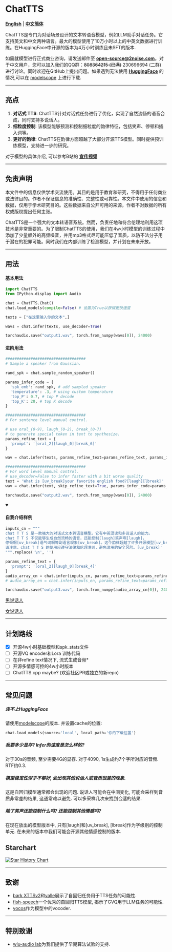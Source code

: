 # ChatTTS
[**English**](./README.md) | [**中文简体**](./README_CN.md)

ChatTTS是专门为对话场景设计的文本转语音模型，例如LLM助手对话任务。它支持英文和中文两种语言。最大的模型使用了10万小时以上的中英文数据进行训练。在HuggingFace中开源的版本为4万小时训练且未SFT的版本.

如需就模型进行正式商业咨询，请发送邮件至 **open-source@2noise.com**。对于中文用户，您可以加入我们的QQ群：~~808364215 (已满)~~ 230696694 (二群) 进行讨论。同时欢迎在GitHub上提出问题。如果遇到无法使用 **[HuggingFace](https://huggingface.co/2Noise/ChatTTS)** 的情况,可以在 [modelscope](https://www.modelscope.cn/models/pzc163/chatTTS) 上进行下载. 

---
## 亮点
1. **对话式 TTS**: ChatTTS针对对话式任务进行了优化，实现了自然流畅的语音合成，同时支持多说话人。
2. **细粒度控制**: 该模型能够预测和控制细粒度的韵律特征，包括笑声、停顿和插入词等。
3. **更好的韵律**: ChatTTS在韵律方面超越了大部分开源TTS模型。同时提供预训练模型，支持进一步的研究。

对于模型的具体介绍, 可以参考B站的 **[宣传视频](https://www.bilibili.com/video/BV1zn4y1o7iV)**

---

## 免责声明
本文件中的信息仅供学术交流使用。其目的是用于教育和研究，不得用于任何商业或法律目的。作者不保证信息的准确性、完整性或可靠性。本文件中使用的信息和数据，仅用于学术研究目的。这些数据来自公开可用的来源，作者不对数据的所有权或版权提出任何主张。

ChatTTS是一个强大的文本转语音系统。然而，负责任地和符合伦理地利用这项技术是非常重要的。为了限制ChatTTS的使用，我们在4w小时模型的训练过程中添加了少量额外的高频噪音，并用mp3格式尽可能压低了音质，以防不法分子用于潜在的犯罪可能。同时我们在内部训练了检测模型，并计划在未来开放。

---
## 用法

<h4>基本用法</h4>

```python
import ChatTTS
from IPython.display import Audio

chat = ChatTTS.Chat()
chat.load_models(compile=False) # 设置为True以获得更快速度

texts = ["在这里输入你的文本",]

wavs = chat.infer(texts, use_decoder=True)

torchaudio.save("output1.wav", torch.from_numpy(wavs[0]), 24000)
```

<h4>进阶用法</h4>

```python
###################################
# Sample a speaker from Gaussian.

rand_spk = chat.sample_random_speaker()

params_infer_code = {
  'spk_emb': rand_spk, # add sampled speaker 
  'temperature': .3, # using custom temperature
  'top_P': 0.7, # top P decode
  'top_K': 20, # top K decode
}

###################################
# For sentence level manual control.

# use oral_(0-9), laugh_(0-2), break_(0-7) 
# to generate special token in text to synthesize.
params_refine_text = {
  'prompt': '[oral_2][laugh_0][break_6]'
} 

wav = chat.infer(texts, params_refine_text=params_refine_text, params_infer_code=params_infer_code)

###################################
# For word level manual control.
# use_decoder=False to infer faster with a bit worse quality
text = 'What is [uv_break]your favorite english food?[laugh][lbreak]'
wav = chat.infer(text, skip_refine_text=True, params_infer_code=params_infer_code, use_decoder=False)

torchaudio.save("output2.wav", torch.from_numpy(wavs[0]), 24000)
```

<details open>
  <summary><h4>自我介绍样例</h4></summary>

```python
inputs_cn = """
chat T T S 是一款强大的对话式文本转语音模型。它有中英混读和多说话人的能力。
chat T T S 不仅能够生成自然流畅的语音，还能控制[laugh]笑声啊[laugh]，
停顿啊[uv_break]语气词啊等副语言现象[uv_break]。这个韵律超越了许多开源模型[uv_break]。
请注意，chat T T S 的使用应遵守法律和伦理准则，避免滥用的安全风险。[uv_break]'
""".replace('\n', '')

params_refine_text = {
  'prompt': '[oral_2][laugh_0][break_4]'
} 
audio_array_cn = chat.infer(inputs_cn, params_refine_text=params_refine_text)
# audio_array_en = chat.infer(inputs_en, params_refine_text=params_refine_text)

torchaudio.save("output3.wav", torch.from_numpy(audio_array_cn[0]), 24000)
```
[男说话人](https://github.com/2noise/ChatTTS/assets/130631963/bbfa3b83-2b67-4bb6-9315-64c992b63788)

[女说话人](https://github.com/2noise/ChatTTS/assets/130631963/e061f230-0e05-45e6-8e4e-0189f2d260c4)
</details>


---
## 计划路线
- [x] 开源4w小时基础模型和spk_stats文件
- [ ] 开源VQ encoder和Lora 训练代码
- [ ] 在非refine text情况下, 流式生成音频*
- [ ] 开源多情感可控的4w小时版本
- [ ] ChatTTS.cpp maybe? (欢迎社区PR或独立的新repo)

---
## 常见问题

##### 连不上HuggingFace
请使用[modelscope](https://www.modelscope.cn/models/pzc163/chatTTS)的版本. 并设置cache的位置:
```python
chat.load_models(source='local', local_path='你的下载位置')
```

##### 我要多少显存? Infer的速度是怎么样的?
对于30s的音频, 至少需要4G的显存. 对于4090, 1s生成约7个字所对应的音频. RTF约0.3.

##### 模型稳定性似乎不够好, 会出现其他说话人或音质很差的现象.
这是自回归模型通常都会出现的问题. 说话人可能会在中间变化, 可能会采样到音质非常差的结果, 这通常难以避免. 可以多采样几次来找到合适的结果.

##### 除了笑声还能控制什么吗? 还能控制其他情感吗?
在现在放出的模型版本中, 只有[laugh]和[uv_break], [lbreak]作为字级别的控制单元. 在未来的版本中我们可能会开源其他情感控制的版本.

## Starchart

[![Star History Chart](https://api.star-history.com/svg?repos=2noise/ChatTTS&type=Date)](https://star-history.com/#2noise/ChatTTS&Date)

---
## 致谢
- [bark](https://github.com/suno-ai/bark),[XTTSv2](https://github.com/coqui-ai/TTS)和[valle](https://arxiv.org/abs/2301.02111)展示了自回归任务用于TTS任务的可能性.
- [fish-speech](https://github.com/fishaudio/fish-speech)一个优秀的自回归TTS模型, 揭示了GVQ用于LLM任务的可能性.
- [vocos](https://github.com/gemelo-ai/vocos)作为模型中的vocoder.

---
## 特别致谢
- [wlu-audio lab](https://audio.westlake.edu.cn/)为我们提供了早期算法试验的支持.
